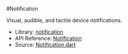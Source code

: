 #Notification

Visual, audible, and tactile device notifications.

* Library: [notification](gap:)
* API Reference: [Notification](gap:notification)
* Source: [Notification.dart](source:gap:lib/src)